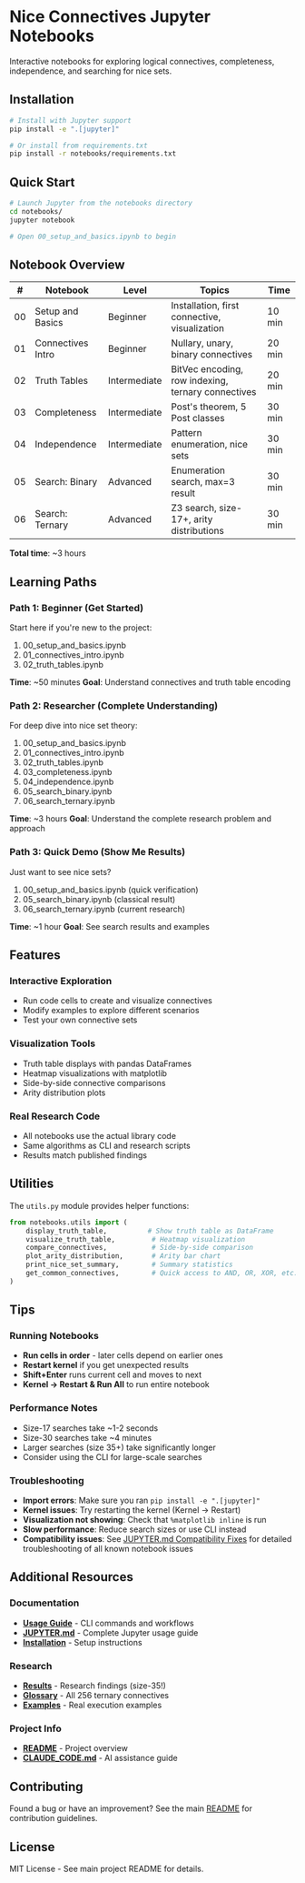 # Nice Connectives Jupyter Notebooks

Interactive notebooks for exploring logical connectives, completeness, independence, and searching for nice sets.

## Installation

```bash
# Install with Jupyter support
pip install -e ".[jupyter]"

# Or install from requirements.txt
pip install -r notebooks/requirements.txt
```

## Quick Start

```bash
# Launch Jupyter from the notebooks directory
cd notebooks/
jupyter notebook

# Open 00_setup_and_basics.ipynb to begin
```

## Notebook Overview

| # | Notebook | Level | Topics | Time |
|---|----------|-------|--------|------|
| 00 | Setup and Basics | Beginner | Installation, first connective, visualization | 10 min |
| 01 | Connectives Intro | Beginner | Nullary, unary, binary connectives | 20 min |
| 02 | Truth Tables | Intermediate | BitVec encoding, row indexing, ternary connectives | 20 min |
| 03 | Completeness | Intermediate | Post's theorem, 5 Post classes | 30 min |
| 04 | Independence | Intermediate | Pattern enumeration, nice sets | 30 min |
| 05 | Search: Binary | Advanced | Enumeration search, max=3 result | 30 min |
| 06 | Search: Ternary | Advanced | Z3 search, size-17+, arity distributions | 30 min |

**Total time**: ~3 hours

## Learning Paths

### Path 1: Beginner (Get Started)
Start here if you're new to the project:
1. 00_setup_and_basics.ipynb
2. 01_connectives_intro.ipynb
3. 02_truth_tables.ipynb

**Time**: ~50 minutes
**Goal**: Understand connectives and truth table encoding

### Path 2: Researcher (Complete Understanding)
For deep dive into nice set theory:
1. 00_setup_and_basics.ipynb
2. 01_connectives_intro.ipynb
3. 02_truth_tables.ipynb
4. 03_completeness.ipynb
5. 04_independence.ipynb
6. 05_search_binary.ipynb
7. 06_search_ternary.ipynb

**Time**: ~3 hours
**Goal**: Understand the complete research problem and approach

### Path 3: Quick Demo (Show Me Results)
Just want to see nice sets?
1. 00_setup_and_basics.ipynb (quick verification)
2. 05_search_binary.ipynb (classical result)
3. 06_search_ternary.ipynb (current research)

**Time**: ~1 hour
**Goal**: See search results and examples

## Features

### Interactive Exploration
- Run code cells to create and visualize connectives
- Modify examples to explore different scenarios
- Test your own connective sets

### Visualization Tools
- Truth table displays with pandas DataFrames
- Heatmap visualizations with matplotlib
- Side-by-side connective comparisons
- Arity distribution plots

### Real Research Code
- All notebooks use the actual library code
- Same algorithms as CLI and research scripts
- Results match published findings

## Utilities

The `utils.py` module provides helper functions:

```python
from notebooks.utils import (
    display_truth_table,          # Show truth table as DataFrame
    visualize_truth_table,         # Heatmap visualization
    compare_connectives,           # Side-by-side comparison
    plot_arity_distribution,       # Arity bar chart
    print_nice_set_summary,        # Summary statistics
    get_common_connectives,        # Quick access to AND, OR, XOR, etc.
)
```

## Tips

### Running Notebooks
- **Run cells in order** - later cells depend on earlier ones
- **Restart kernel** if you get unexpected results
- **Shift+Enter** runs current cell and moves to next
- **Kernel → Restart & Run All** to run entire notebook

### Performance Notes
- Size-17 searches take ~1-2 seconds
- Size-30 searches take ~4 minutes
- Larger searches (size 35+) take significantly longer
- Consider using the CLI for large-scale searches

### Troubleshooting
- **Import errors**: Make sure you ran `pip install -e ".[jupyter]"`
- **Kernel issues**: Try restarting the kernel (Kernel → Restart)
- **Visualization not showing**: Check that `%matplotlib inline` is run
- **Slow performance**: Reduce search sizes or use CLI instead
- **Compatibility issues**: See [JUPYTER.md Compatibility Fixes](../docs/JUPYTER.md#compatibility-fixes-applied) for detailed troubleshooting of all known notebook issues

## Additional Resources

### Documentation
- **[Usage Guide](../docs/USAGE.md)** - CLI commands and workflows
- **[JUPYTER.md](../docs/JUPYTER.md)** - Complete Jupyter usage guide
- **[Installation](../docs/INSTALLATION.md)** - Setup instructions

### Research
- **[Results](../docs/RESULTS.md)** - Research findings (size-35!)
- **[Glossary](../glossary/connectives.md)** - All 256 ternary connectives
- **[Examples](../examples/README.md)** - Real execution examples

### Project Info
- **[README](../README.md)** - Project overview
- **[CLAUDE_CODE.md](../docs/CLAUDE_CODE.md)** - AI assistance guide

## Contributing

Found a bug or have an improvement? See the main [README](../README.md) for contribution guidelines.

## License

MIT License - See main project README for details.
